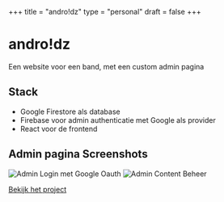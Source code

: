 +++
title = "andro!dz"
type = "personal"
draft = false
+++

# andro!dz

Een website voor een band, met een custom admin pagina

## Stack
- Google Firestore als database
- Firebase voor admin authenticatie met Google als provider
- React voor de frontend

## Admin pagina Screenshots
![Admin Login met Google Oauth](../../photos/admin_page_login.png)
![Admin Content Beheer](../../photos/admin_page.png)

[Bekijk het project](https://androidz.be/)